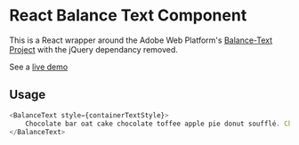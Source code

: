 # React Balance Text Component

This is a React wrapper around the Adobe Web Platform's [Balance-Text Project](https://github.com/adobe-webplatform/balance-text) with the jQuery dependancy removed.

See a [live demo](https://khan.github.io/react-balance-text)

## Usage

```javascript
<BalanceText style={containerTextStyle}>
    Chocolate bar oat cake chocolate toffee apple pie donut soufflé. Chupa chups pudding tootsie roll muffin sugar plum lemon drops. Ice cream dessert muffin chocolate. Topping lollipop bear claw candy danish topping wafer.
</BalanceText>
```
